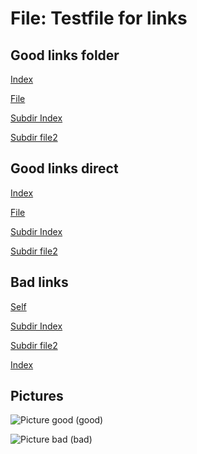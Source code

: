 # File: Testfile for links

## Good links folder
[Index](..)

[File](.)

[Subdir Index](../subdir)

[Subdir file2](../subdir/file2)

## Good links direct

[Index](index.md)

[File](file.md)

[Subdir Index](subdir/index.md)

[Subdir file2](subdir/file2.md)

## Bad links

[Self](file)

[Subdir Index](subdir)

[Subdir file2](subdir/file2)

[Index](index)

## Pictures

![Picture good](../../img/4tp2p_black_lead.png) (good)

![Picture bad](../img/4tp2p_black_lead.png) (bad)